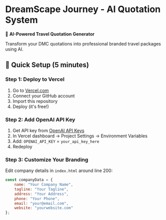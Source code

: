 # DreamScape Journey - AI Quotation System

🤖 **AI-Powered Travel Quotation Generator**

Transform your DMC quotations into professional branded travel packages using AI.

## 🚀 Quick Setup (5 minutes)

### Step 1: Deploy to Vercel
1. Go to [Vercel.com](https://vercel.com)
2. Connect your GitHub account
3. Import this repository
4. Deploy (it's free!)

### Step 2: Add OpenAI API Key
1. Get API key from [OpenAI API Keys](https://platform.openai.com/api-keys)
2. In Vercel dashboard → Project Settings → Environment Variables
3. Add: `OPENAI_API_KEY` = `your_api_key_here`
4. Redeploy

### Step 3: Customize Your Branding
Edit company details in `index.html` around line 200:
```javascript
const companyData = {
    name: "Your Company Name",
    tagline: "Your Tagline",
    address: "Your Address",
    phone: "Your Phone",
    email: "your@email.com",
    website: "yourwebsite.com"
};
